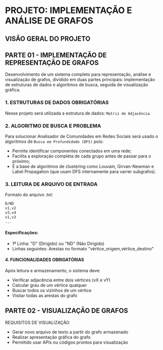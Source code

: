 # PROJETO: IMPLEMENTAÇÃO E ANÁLISE DE GRAFOS

## VISÃO GERAL DO PROJETO

## PARTE 01 - IMPLEMENTAÇÃO DE REPRESENTAÇÃO DE GRAFOS

Desenvolvimento de um sistema completo para representação, análise e visualização de grafos, dividido em duas partes principais: implementação de estruturas de dados e algoritmos de busca, seguida de visualização gráfica.

### 1. ESTRUTURAS DE DADOS OBRIGATÓRIAS
Nesse projeto será utilizada a estrutura de dados: ```Matriz de Adjacência```

### 2. ALGORITMO DE BUSCA E PROBLEMA
Para solucionar Analisador de Comunidades em Redes Sociais será usado o algoritmos de  ```Busca em Profundidade (DFS)``` pois:

- Permite identificar componentes conectados em uma rede;
- Facilita a exploração completa de cada grupo antes de passar para o próximo;
- É a base de algoritmos de clustering como Louvain, Girvan-Newman e Label Propagation (que usam DFS internamente para varrer subgrafos).


### 3. LEITURA DE ARQUIVO DE ENTRADA

Formato do arquivo .txt:
```bash
D/ND
v1,v2
v3,v4
v1,v3
...
```
#### Especificações:
- 1ª Linha: "D" (Dirigido) ou "ND" (Não Dirigido)
- Linhas seguintes: Arestas no formato "vértice_origem,vértice_destino"

#### 4. FUNCIONALIDADES OBRIGATÓRIAS

Após leitura e armazenamento, o sistema deve:
- Verificar adjacência entre dois vértices (vX e vY)
- Calcular grau de um vértice qualquer
- Buscar todos os vizinhos de um vértice
- Visitar todas as arestas do grafo

## PARTE 02 - VISUALIZAÇÃO DE GRAFOS

REQUISITOS DE VISUALIZAÇÃO
- Gerar novo arquivo de texto a partir do grafo armazenado
- Realizar apresentação gráfica do grafo
- Permitido usar APIs ou códigos prontos para visualização